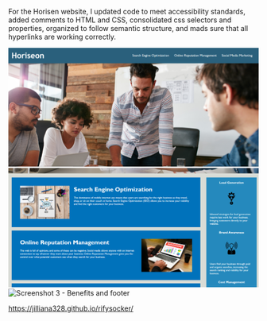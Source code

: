 For the Horisen website, I updated code to meet accessibility standards, added comments to HTML and CSS, consolidated css selectors and properties, organized to follow semantic structure, and mads sure that all hyperlinks are working correctly.

![Screenshot 1 - Header/Hero](assets/images/Scrreenshot-1-header.hero.png)
![Screenshot 2 - Contents Section](assets/images/Screenshot-2-main-content.benefits.png)
![Screenshot 3 - Benefits and footer](assets/images/Screenshot-3-main-ontents.benefits.footer.png)

https://jilliana328.github.io/rifysocker/
